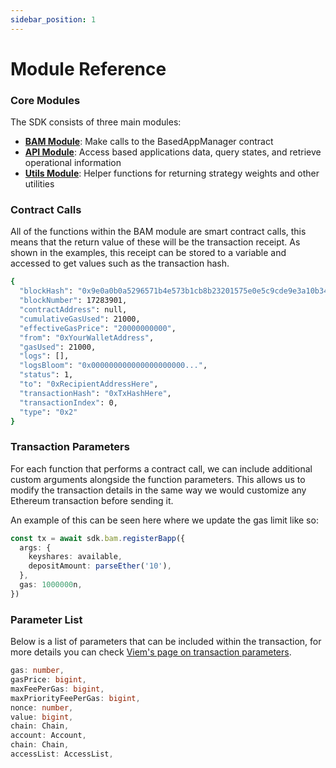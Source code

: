 ```yaml
---
sidebar_position: 1
---
```


# Module Reference

### Core Modules

The SDK consists of three main modules:

* [**BAM Module**](bam-module.md): Make calls to the BasedAppManager contract
* [**API Module**](api-module.md): Access based applications data, query states, and retrieve operational information
* [**Utils Module**](utils-module.md): Helper functions for returning strategy weights and other utilities

### Contract Calls

All of the functions within the BAM module are smart contract calls, this means that the return value of these will be the transaction receipt. As shown in the examples, this receipt can be stored to a variable and accessed to get values such as the transaction hash.

```bash
{
  "blockHash": "0x9e0a0b0a5296571b4e573b1cb8b23201575e0e5c9cde9e3a10b34fa2e8b0d401",
  "blockNumber": 17283901, 
  "contractAddress": null,
  "cumulativeGasUsed": 21000,
  "effectiveGasPrice": "20000000000",
  "from": "0xYourWalletAddress",
  "gasUsed": 21000,
  "logs": [],
  "logsBloom": "0x000000000000000000000...",
  "status": 1,
  "to": "0xRecipientAddressHere",
  "transactionHash": "0xTxHashHere",
  "transactionIndex": 0,
  "type": "0x2"
}
```

### Transaction Parameters

For each function that performs a contract call, we can include additional custom arguments alongside the function parameters. This allows us to modify the transaction details in the same way we would customize any Ethereum transaction before sending it.

An example of this can be seen here where we update the gas limit like so:


```typescript
const tx = await sdk.bam.registerBapp({
  args: {
    keyshares: available,
    depositAmount: parseEther('10'),
  },
  gas: 1000000n,
})
```

### Parameter List

Below is a list of parameters that can be included within the transaction, for more details you can check [Viem's page on transaction parameters](https://viem.sh/docs/actions/wallet/sendTransaction.html#parameters).

```typescript
gas: number,
gasPrice: bigint,
maxFeePerGas: bigint,
maxPriorityFeePerGas: bigint,
nonce: number,
value: bigint,
chain: Chain,
account: Account,
chain: Chain,
accessList: AccessList,
```
